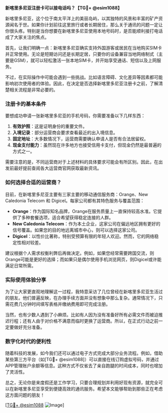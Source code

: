 **新喀里多尼亚注册卡可以接电话吗？【TG💪+ @esim1088】**

新喀里多尼亚，这个位于南太平洋上的美丽岛屿，以其独特的风景和丰富的矿产资源闻名于世。如果你计划前往这里旅行或者长期居住，那么关于通讯的问题一定让你很头疼。特别是当你想要在新喀里多尼亚使用本地号码时，是否能顺利接打电话成了大家关注的焦点。

首先，让我们明确一点：新喀里多尼亚确实支持外国游客或居民在当地购买SIM卡并正常使用。无论是短期访问还是长期定居，只要你的设备兼容当地网络制式（主要是GSM），就可以轻松激活一张本地SIM卡，并开始享受通话、短信以及上网服务。

不过，在实际操作中可能会遇到一些挑战。比如语言障碍、文化差异等因素都可能影响初次使用者的体验。因此，在决定是否选择新喀里多尼亚注册卡之前，了解清楚相关流程是非常必要的。

### 注册卡的基本条件

要想成功申请一张新喀里多尼亚的手机号码，你需要准备以下几样东西：

1. **有效护照**：这是证明身份的重要文件。
2. **入境记录**：部分运营商会要求查看最近的出入境信息。
3. **固定地址**：大多数情况下，运营商需要确认申请人是否有合法居留权。
4. **现金支付能力**：虽然现在许多地方也接受信用卡支付，但现金仍然是最普遍的方式之一。

需要注意的是，不同运营商对于上述材料的具体要求可能会有所区别。因此，在出发前最好提前查阅各大运营商官网获取最新资讯。

### 如何选择合适的运营商？

目前，在新喀里多尼亚主要有三家主要的移动通信服务商：Orange、New Caledonia Telecom 和 Digicel。每家公司都有其特色服务与覆盖范围：

- **Orange**：作为国际知名品牌，Orange在服务质量上一直保持较高水准。它提供了多种套餐选项，适合希望获得稳定连接的人群。
- **New Caledonia Telecom**：作为本土企业，这家公司在偏远地区拥有更好的信号覆盖。如果您的目的地远离城市中心，则可以选择这家公司。
- **Digicel**：以性价比著称，特别受预算有限的年轻人欢迎。然而，它的网络稳定性相对较差。

建议根据个人需求权衡利弊后再做决定。例如，如果您经常需要跨国交流，则Orange可能是更好的选择；而如果只是偶尔使用手机浏览网页，则Digicel或许能满足日常所需。

### 实际使用体验分享

为了让大家更直观地理解这一过程，我特意采访了几位曾经在新喀里多尼亚生活过的朋友。他们普遍反映，在办理手续方面并没有想象中那么复杂。通常情况下，只需花费几分钟时间填写表格并缴纳费用即可完成注册。

当然，也有少数人遇到了小麻烦。比如有人因为没有准备好所有必需文件而被迫推迟行程；还有人由于对价格不满意而临时更换了运营商。所以，在正式行动之前一定要做好充分准备。

### 数字化时代的便利性

随着科技的发展，如今我们还可以通过电子方式完成大部分业务流程。例如，借助某些第三方平台（如[TG💪+ @esim1088]）可以直接在线订购虚拟号码，并通过APP管理账户余额等信息。这种方式不仅省去了亲自跑腿的时间成本，同时也增加了灵活性。

总之，无论你是来度假还是工作学习，只要合理规划并利用好现有资源，就完全可以在新喀里多尼亚享受到便捷高效的通讯服务。希望本文能够帮助到那些正在考虑这方面问题的朋友！

[[TG💪+ @esim1088](https://t.me/s/esim1088) ![Image](https://i.postimg.cc/4NQfJmqS/Snipaste-2025-05-13-00-14-12.png)]